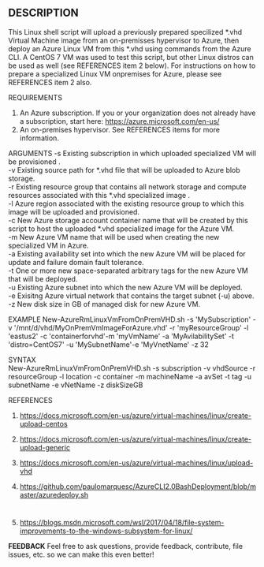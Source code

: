 ## DESCRIPTION
This Linux shell script will upload a previously prepared specilized *.vhd Virtual Machine image from an on-premisses hypervisor to Azure, then deploy an Azure Linux VM from this *.vhd using commands from the Azure CLI.
A CentOS 7 VM was used to test this script, but other Linux distros can be used as well (see REFERENCES item 2 below).
For instructions on how to prepare a specialized Linux VM onpremises for Azure, please see REFERENCES item 2 also.

REQUIREMENTS
1. An Azure subscription. If you or your organization does not already have a subscription, start here: https://azure.microsoft.com/en-us/
2. An on-premises hypervisor. See REFERENCES items for more information.

ARGUMENTS
-s Existing subscription in which uploaded specialized VM will be provisioned
. <br>
-v Existing source path for *.vhd file that will be uploaded to Azure blob storage. <br>
-r 
Existing resource group that contains all network storage and compute resources associated with this *.vhd specialized image
. <br>
-l Azure region associated with the existing resource group to which this image will be uploaded and provisioned. <br>
-c New Azure storage account container name that will be created by this script to host the uploaded *.vhd specialized image for the Azure VM. <br>
-m New Azure VM name that will be used when creating the new specialized VM in Azure. <br>
-a Existing availability set into which the new Azure VM will be placed for update and failure domain fault tolerance. <br>
-t One or more new space-separated arbitrary tags for the new Azure VM that will be deployed. <br>
-u Existing Azure subnet into which the new Azure VM will be deployed. <br>
-e Exisitng Azure virtual network that contains the target subnet (-u) above. <br>
-z New disk size in GB of managed disk for new Azure VM. <br>

EXAMPLE
New-AzureRmLinuxVmFromOnPremVHD.sh -s 'MySubscription' -v '/mnt/d/vhd/MyOnPremVmImageForAzure.vhd' -r 'myResourceGroup' -l 'eastus2' -c 'containerforvhd'-m 'myVmName' -a 'MyAvilabilitySet' -t 'distro=CentOS7' -u 'MySubnetName'-e 'MyVnetName' -z 32

SYNTAX    	
New-AzureRmLinuxVmFromOnPremVHD.sh -s subscription -v vhdSource -r resourceGroup -l location -c container -m machineName -a avSet 
-t tag -u subnetName -e vNetName -z diskSizeGB

REFERENCES
1. https://docs.microsoft.com/en-us/azure/virtual-machines/linux/create-upload-centos
2. https://docs.microsoft.com/en-us/azure/virtual-machines/linux/create-upload-generic
3. https://docs.microsoft.com/en-us/azure/virtual-machines/linux/upload-vhd

4. https://github.com/paulomarquesc/AzureCLI2.0BashDeployment/blob/master/azuredeploy.sh
#
5. https://blogs.msdn.microsoft.com/wsl/2017/04/18/file-system-improvements-to-the-windows-subsystem-for-linux/

**FEEDBACK**
Feel free to ask questions, provide feedback, contribute, file issues, etc. so we can make this even better!

